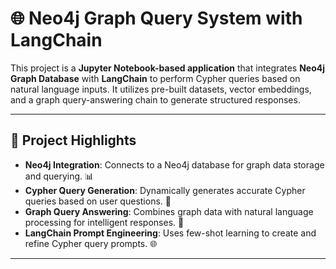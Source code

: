 # 🌐 Neo4j Graph Query System with LangChain

This project is a **Jupyter Notebook-based application** that integrates **Neo4j Graph Database** with **LangChain** to perform Cypher queries based on natural language inputs. It utilizes pre-built datasets, vector embeddings, and a graph query-answering chain to generate structured responses.

---

## 🌟 Project Highlights

- **Neo4j Integration**: Connects to a Neo4j database for graph data storage and querying. 📊
- **Cypher Query Generation**: Dynamically generates accurate Cypher queries based on user questions. 📝
- **Graph Query Answering**: Combines graph data with natural language processing for intelligent responses. 🤖
- **LangChain Prompt Engineering**: Uses few-shot learning to create and refine Cypher query prompts. 🌐

---
